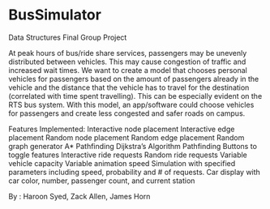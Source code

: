 # BusSimulator
Data Structures Final Group Project

At peak hours of bus/ride share services, passengers may be unevenly distributed between vehicles. This may cause congestion of traffic and increased wait times. We want to create a model that chooses personal vehicles for passengers based on the amount of passengers already in the vehicle and the distance that the vehicle has to travel for the destination (correlated with time spent travelling). This can be especially evident on the RTS bus system. With this model, an app/software could choose vehicles for passengers and create less congested and safer roads on campus.

Features Implemented:
Interactive node placement
Interactive edge placement
Random node placement
Random edge placement
Random graph generator
A* Pathfinding
Dijkstra’s Algorithm Pathfinding
Buttons to toggle features
Interactive ride requests
Random ride requests
Variable vehicle capacity
Variable animation speed
Simulation with specified parameters including speed, probability and # of requests.
Car display with car color, number, passenger count, and current station

By :
  Haroon Syed,
  Zack Allen,
  James Horn

